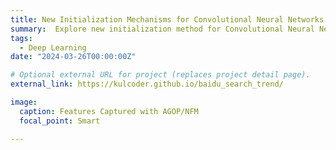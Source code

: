 ```yaml
---
title: New Initialization Mechanisms for Convolutional Neural Networks
summary:  Explore new initialization method for Convolutional Neural Networks based on the features of trained networks.
tags:
  - Deep Learning
date: "2024-03-26T00:00:00Z"

# Optional external URL for project (replaces project detail page).
external_link: https://kulcoder.github.io/baidu_search_trend/

image:
  caption: Features Captured with AGOP/NFM
  focal_point: Smart

---
```

